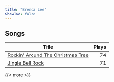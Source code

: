 ```yaml
---
title: "Brenda Lee"
ShowToc: false
---
```


## Songs
Title | Plays 
----- | -----: 
[Rockin' Around The Christmas Tree](/songs/rockin-around-the-christmas-tree) | 74
[Jingle Bell Rock](/songs/jingle-bell-rock) | 71

{{< more >}}
